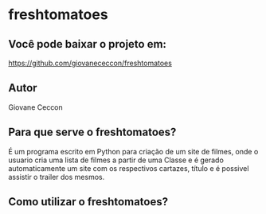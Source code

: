 # freshtomatoes

## Você pode baixar o projeto em:
https://github.com/giovanececcon/freshtomatoes


## Autor
Giovane Ceccon

## Para que serve o __freshtomatoes__?

É um programa escrito em Python para criação de um site de filmes, onde o usuario cria uma lista de filmes a partir de uma Classe e
é gerado automaticamente um site com os respectivos cartazes, título e é possivel assistir o trailer dos mesmos.

## Como utilizar o __freshtomatoes__?

